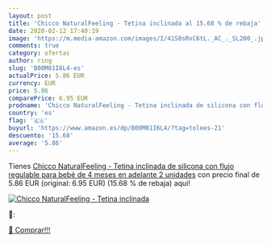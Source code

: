 ```yaml
---
layout: post
title: 'Chicco NaturalFeeling - Tetina inclinada al 15.68 % de rebaja'
date: 2020-02-12 17:40:19
image: 'https://m.media-amazon.com/images/I/41S8sRxC6tL._AC_._SL200_.jpg'
comments: true
category: ofertas
author: ring
slug: 'B00M81I6L4-es'
actualPrice: 5.86 EUR
currency: EUR
price: 5.86
comparePrice: 6.95 EUR
prodname: 'Chicco NaturalFeeling - Tetina inclinada de silicona con flujo regulable para bebé de 4 meses en adelante  2 unidades'
country: 'es'
flag: '🇪🇸'
buyurl: 'https://www.amazon.es/dp/B00M81I6L4/?tag=tolees-21'
descuento: '15.68'
average: '5.86'
---
```


Tienes [Chicco NaturalFeeling - Tetina inclinada de silicona con flujo regulable para bebé de 4 meses en adelante  2 unidades](https://www.amazon.es/dp/B00M81I6L4/?tag=tolees-21) con precio final de  5.86 EUR (original: 6.95 EUR) (15.68 %  de rebaja) aqui!

[![Chicco NaturalFeeling - Tetina inclinada](https://m.media-amazon.com/images/I/41S8sRxC6tL._AC_._SL200_.jpg)](https://www.amazon.es/dp/B00M81I6L4/?tag=tolees-21)

🔎:


[🛒 Comprar!!!](https://www.amazon.es/dp/B00M81I6L4/?tag=tolees-21)
